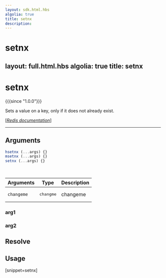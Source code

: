 ```yaml
---
layout: sdk.html.hbs
algolia: true
title: setnx
description:
---
```


# setnx
layout: full.html.hbs
algolia: true
title: setnx
---

# setnx

{{{since "1.0.0"}}}

Sets a value on a key, only if it does not already exist.

[[_Redis documentation_]](https://redis.io/commands/setnx)

---

## Arguments

```js
hsetnx (...args) {}
msetnx (...args) {}
setnx (...args) {}

```

<br/>

| Arguments    | Type    | Description |
|--------------|---------|-------------|
| ``changeme`` | <pre>changme</pre> | changeme    |

### arg1

### arg2

## Resolve

## Usage

[snippet=setnx]
